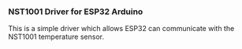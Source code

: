 ### NST1001 Driver for ESP32 Arduino

This is a simple driver which allows ESP32 can communicate with the NST1001 temperature sensor.
